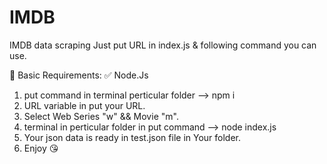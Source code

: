 # IMDB
IMDB data scraping
Just put URL in index.js & following command you can use.

🚦 Basic Requirements: 
✅ Node.Js

1. put command in terminal perticular folder --> npm i
2. URL variable in put your URL.
3. Select Web Series "w" && Movie "m".
4. terminal in perticular folder in put command --> node index.js
5. Your json data is ready in test.json file in Your folder. 
6. Enjoy 😘
